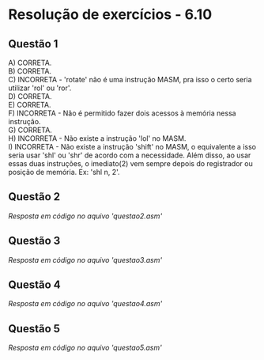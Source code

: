 #  Resolução de exercícios - 6.10 

##  Questão 1
A) CORRETA.  
B) CORRETA.  
C) INCORRETA - 'rotate' não é uma instrução MASM, pra isso o certo seria utilizar 'rol' ou 'ror'.  
D) CORRETA.  
E) CORRETA.     
F) INCORRETA - Não é permitido fazer dois acessos à memória nessa instrução.  
G) CORRETA.    
H) INCORRETA - Não existe a instrução 'lol' no MASM.   
I) INCORRETA - Não existe a instrução 'shift' no MASM, o equivalente a isso seria usar 'shl' ou 'shr' de acordo com a necessidade. Além disso, ao usar essas duas instruções, o imediato(2) vem sempre depois do registrador ou posição de memória. Ex: 'shl n, 2'.

## Questão 2
*Resposta em código no aquivo 'questao2.asm'*

## Questão 3
*Resposta em código no aquivo 'questao3.asm'*

## Questão 4
*Resposta em código no aquivo 'questao4.asm'*

## Questão 5
*Resposta em código no aquivo 'questao5.asm'*
